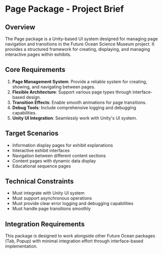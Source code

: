 # Page Package - Project Brief

## Overview

The Page package is a Unity-based UI system designed for managing page navigation and transitions in the Future Ocean Science Museum project. It provides a structured framework for creating, displaying, and managing interactive pages within exhibits.

## Core Requirements

1. **Page Management System**: Provide a reliable system for creating, showing, and navigating between pages.
2. **Flexible Architecture**: Support various page types through interface-based design.
3. **Transition Effects**: Enable smooth animations for page transitions.
4. **Debug Tools**: Include comprehensive logging and debugging capabilities.
5. **Unity UI Integration**: Seamlessly work with Unity's UI system.

## Target Scenarios

- Information display pages for exhibit explanations
- Interactive exhibit interfaces
- Navigation between different content sections
- Content pages with dynamic data display
- Educational sequence pages

## Technical Constraints

- Must integrate with Unity UI system
- Must support asynchronous operations
- Must provide clear error logging and debugging capabilities
- Must handle page transitions smoothly

## Integration Requirements

This package is designed to work alongside other Future Ocean packages (Tab, Popup) with minimal integration effort through interface-based implementation.
